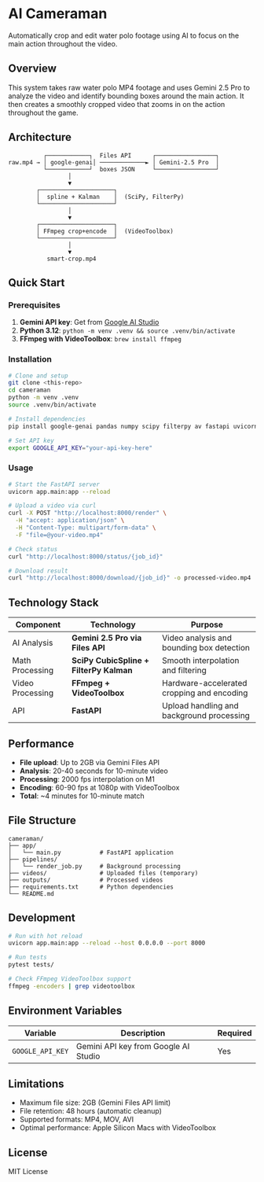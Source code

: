 # AI Cameraman

Automatically crop and edit water polo footage using AI to focus on the main action throughout the video.

## Overview

This system takes raw water polo MP4 footage and uses Gemini 2.5 Pro to analyze the video and identify bounding boxes around the main action. It then creates a smoothly cropped video that zooms in on the action throughout the game.

## Architecture

```
          ┌────────────┐  Files API      ┌─────────────────┐
raw.mp4 → │ google‑genai│ ─────────────► │ Gemini‑2.5 Pro  │
          └────────────┘  boxes JSON     └─────────────────┘
                 │
                 ▼
        ┌─────────────────────┐
        │  spline + Kalman    │  (SciPy, FilterPy)
        └─────────────────────┘
                 │
                 ▼
        ┌─────────────────────┐
        │ FFmpeg crop+encode  │  (VideoToolbox)
        └─────────────────────┘
                 │
                 ▼
           smart‑crop.mp4
```

## Quick Start

### Prerequisites

1. **Gemini API key**: Get from [Google AI Studio](https://ai.google.dev/gemini-api/docs/api-key)
2. **Python 3.12**: `python -m venv .venv && source .venv/bin/activate`
3. **FFmpeg with VideoToolbox**: `brew install ffmpeg`

### Installation

```bash
# Clone and setup
git clone <this-repo>
cd cameraman
python -m venv .venv
source .venv/bin/activate

# Install dependencies
pip install google-genai pandas numpy scipy filterpy av fastapi uvicorn python-multipart

# Set API key
export GOOGLE_API_KEY="your-api-key-here"
```

### Usage

```bash
# Start the FastAPI server
uvicorn app.main:app --reload

# Upload a video via curl
curl -X POST "http://localhost:8000/render" \
  -H "accept: application/json" \
  -H "Content-Type: multipart/form-data" \
  -F "file=@your-video.mp4"

# Check status
curl "http://localhost:8000/status/{job_id}"

# Download result
curl "http://localhost:8000/download/{job_id}" -o processed-video.mp4
```

## Technology Stack

| Component | Technology | Purpose |
|-----------|------------|---------|
| AI Analysis | **Gemini 2.5 Pro via Files API** | Video analysis and bounding box detection |
| Math Processing | **SciPy CubicSpline + FilterPy Kalman** | Smooth interpolation and filtering |
| Video Processing | **FFmpeg + VideoToolbox** | Hardware-accelerated cropping and encoding |
| API | **FastAPI** | Upload handling and background processing |

## Performance

- **File upload**: Up to 2GB via Gemini Files API
- **Analysis**: 20-40 seconds for 10-minute video
- **Processing**: 2000 fps interpolation on M1
- **Encoding**: 60-90 fps at 1080p with VideoToolbox
- **Total**: ~4 minutes for 10-minute match

## File Structure

```
cameraman/
├── app/
│   └── main.py           # FastAPI application
├── pipelines/
│   └── render_job.py     # Background processing
├── videos/               # Uploaded files (temporary)
├── outputs/              # Processed videos
├── requirements.txt      # Python dependencies
└── README.md
```

## Development

```bash
# Run with hot reload
uvicorn app.main:app --reload --host 0.0.0.0 --port 8000

# Run tests
pytest tests/

# Check FFmpeg VideoToolbox support
ffmpeg -encoders | grep videotoolbox
```

## Environment Variables

| Variable | Description | Required |
|----------|-------------|----------|
| `GOOGLE_API_KEY` | Gemini API key from Google AI Studio | Yes |

## Limitations

- Maximum file size: 2GB (Gemini Files API limit)
- File retention: 48 hours (automatic cleanup)
- Supported formats: MP4, MOV, AVI
- Optimal performance: Apple Silicon Macs with VideoToolbox

## License

MIT License
